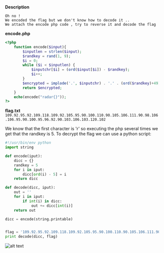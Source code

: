 **Description**
```
Oh no !
We encoded the flag but we don't know how to decode it ..
We attach the encode php code , try to reverse it and decode the flag
```
**encode.php**
```php
<?php
    function encode($input){ 
        $inputlen = strlen($input);
		$randkey = rand(1, 9); 
		$i = 0;
		while ($i < $inputlen) {
			$inputchr[$i] = (ord($input[$i]) - $randkey);
			$i++; 
		}
		$encrypted = implode('.', $inputchr) . '.' . (ord($randkey)+49);
		return $encrypted;
    }
    echo(encode("radar{}"));
?>
```
**flag.txt**
`109.92.95.92.109.118.109.92.105.95.90.100.110.90.105.106.111.90.98.106.106.95.90.100.95.96.92.90.103.106.103.120.102`

We know that the first character is 'r' so executing the php several times we get that the randkey is 5.
To decrypt the flag we can use a python script:
```python
#!/usr/bin/env python
import string

def encode(iput):
    dicc = {}
    randkey = 5
    for i in iput:
        dicc[ord(i) - 5] = i
    return dicc

def decode(dicc, iput):
    out = ''
    for i in iput:
        if int(i) in dicc:
            out += dicc[int(i)]
    return out

dicc = encode(string.printable)


flag = '109.92.95.92.109.118.109.92.105.95.90.100.110.90.105.106.111.90.98.106.106.95.90.100.95.96.92.90.103.106.103.120'.split('.')
print decode(dicc, flag)

```
![alt text](https://github.com/manulqwerty/CTF-Stuff/blob/master/RADARCTF/Random/1.png)

